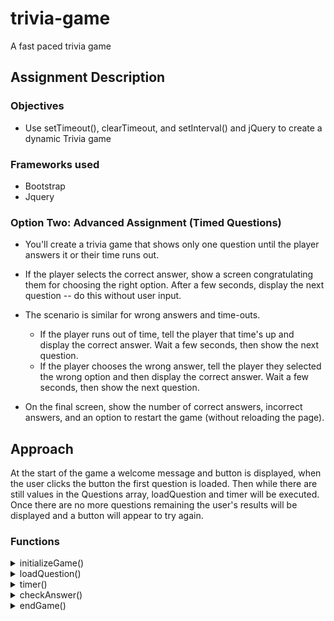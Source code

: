 # trivia-game
A fast paced trivia game 

## Assignment Description

### Objectives
* Use setTimeout(), clearTimeout, and setInterval() and jQuery to create a dynamic Trivia game

### Frameworks used
* Bootstrap
* Jquery

### Option Two: Advanced Assignment (Timed Questions)

* You'll create a trivia game that shows only one question until the player answers it or their time runs out.

* If the player selects the correct answer, show a screen congratulating them for choosing the right option. After a few seconds, display the next question -- do this without user input.

* The scenario is similar for wrong answers and time-outs.

  * If the player runs out of time, tell the player that time's up and display the correct answer. Wait a few seconds, then show the next question.
  * If the player chooses the wrong answer, tell the player they selected the wrong option and then display the correct answer. Wait a few seconds, then show the next question.

* On the final screen, show the number of correct answers, incorrect answers, and an option to restart the game (without reloading the page).

## Approach
At the start of the game a welcome message and button is displayed, when the user clicks the button the first question is loaded. Then while there are still values in the Questions array, loadQuestion and timer will be executed. Once there are no more questions remaining the user's results will be displayed and a button will appear to try again.

### Functions

<details>

<summary>initializeGame()</summary>

* Displays a welcome message
* Start Button
    * executes loadQuestion() on click

</details>
    
<details>
<summary>loadQuestion()</summary>

* Empties game div
* Captures current question 
    * Use array.pop() 
    * Store return value in var q
* Create timer element
    * Add classes
    * Add content
    * Append to game
* Create question element
    * Add classes
    * Add content
    * Append to game
* Create answer element
    * Add classes
    * Add content
    * Append to game
* Create final answer button
    * Add classes
    * Add content
    * Append to game       
</details>

<details>
<summary>timer()</summary>

* set counter to 0
* setInterval: 1sec
    * counter+    
* setTimeout: 10sec
    * empty game div
    * if (!answer)
        * display message "too bad, next question"
        * else display if answer is correct or not
    * setTimeout: 3 sec
        * empty div
</details>

<details>
<summary>checkAnswer()</summary>

* Final answer .on('click')
    * capture selected answer
    * empty game div
* if (question is correct)
    * Display correct message 
        * increment correct
    * else display incorrect message
        * increment incorrect
</details>

<details>
<summary>endGame()</summary>

* if (q.length === 0)
    * game over
    * display number of correct answers
    * display number of incorrect answers
    * display % correct

</details>


